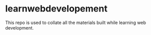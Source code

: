 # learnwebdevelopement
This repo is used to collate all the materials built while learning web development.
